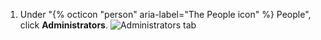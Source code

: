 1. Under "{% octicon "person" aria-label="The People icon" %} People", click **Administrators**.
   ![Administrators tab](/assets/images/help/business-accounts/business-accounts-admin-tab.png)
